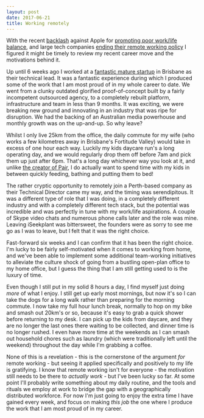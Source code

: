 ```yaml
---
layout: post
date: 2017-06-21
title: Working remotely
---
```


With the recent [backlash](https://www.inc.com/justin-bariso/no-apple-youre-wrong-work-is-not-more-important-than-family.html) against Apple for [promoting poor work/life balance](http://mashable.com/2017/06/09/planet-of-the-apps-apple-reality-tv/), and large tech companies [ending their remote working policy](https://qz.com/924167/ibm-remote-work-pioneer-is-calling-thousands-of-employees-back-to-the-office/) I figured it might be timely to review my recent career move and the motivations behind it.

Up until 6 weeks ago I worked at a [fantastic mature startup](https://www.iseekplant.com.au) in Brisbane as their technical lead.  It was a fantastic experience during which I produced some of the work that I am most proud of in my whole career to date.  We went from a clunky outdated glorified proof-of-concept built by a fairly incompetent outsourced agency, to a completely rebuilt platform, infrastructure and team in less than 9 months.  It was exciting, we were breaking new ground and innovating in an industry that was ripe for disruption.  We had the backing of an Australian media powerhouse and monthly growth was on the up-and-up.  So why leave?

Whilst I only live 25km from the office, the daily commute for my wife (who works a few kilometres away in Brisbane's Fortitude Valley) would take in excess of one hour each way.  Luckily my kids daycare run's a long operating day, and we would regularly drop them off before 7am and pick them up just after 6pm.  That's a long day whichever way you look at it, and unlike [the creator of Pair](http://bit.ly/2tIlg0n), I do actually want to spend time with my kids in between quickly feeding, bathing and putting them to bed!

The rather cryptic opportunity to remotely join a Perth-based company as their Technical Director came my way, and the timing was serendipitous.  It was a different type of role that I was doing, in a completely different industry and with a completely different tech stack, but the potential was incredible and was perfectly in tune with my work/life aspirations.  A couple of Skype video chats and numerous phone calls later and the role was mine.  Leaving iSeekplant was bittersweet, the founders were as sorry to see me go as I was to leave, but I felt that it was the right choice.

Fast-forward six weeks and I can confirm that it has been the right choice.  I'm lucky to be fairly self-motivated when it comes to working from home, and we've been able to implement some additional team-working initiatives to alleviate the culture shock of going from a bustling open-plan office to my home office, but I guess the thing that I am still getting used to is the luxury of time.

Even though I still put in my solid 8 hours a day, I find myself just doing _more_ of what I enjoy.  I still get up early most mornings, but now it's so I can take the dogs for a long walk rather than preparing for the morning commute.  I now take my full hour lunch break, normally to hop on my bike and smash out 20km's or so, because it's easy to grab a quick shower before returning to my desk.  I can pick up the kids from daycare, and they are no longer the last ones there waiting to be collected, and dinner time is no longer rushed.  I even have more time at the weekends as I can smash out household chores such as laundry (which were traditionally left until the weekend) throughout the day while I'm grabbing a coffee.

None of this is a revelation - this is the cornerstone of the argument _for_ remote working - but seeing it applied specifically and positively to my life is gratifying.  I know that remote working isn't for everyone - the motivation still needs to be there to _actually work_ - but I've been lucky so far.  At some point I'll probably write something about my daily routine, and the tools and rituals we employ at work to bridge the gap with a geographically distributed workforce.  For now I'm just going to enjoy the extra time I have gained every week, and focus on making _this job_ the one where I produce the work that I am most proud of in my career.

